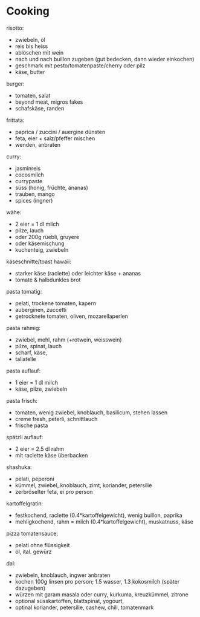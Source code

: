 # Cooking

risotto:

- zwiebeln, öl
- reis bis heiss
- ablöschen mit wein
- nach und nach buillon zugeben (gut bedecken, dann wieder einkochen)
- geschmark mit pesto/tomatenpaste/cherry oder pilz
- käse, butter 

burger:

- tomaten, salat
- beyond meat, migros fakes
- schafskäse, randen

frittata:

- paprica / zuccini / auergine dünsten
- feta, eier + salz/pfeffer mischen
- wenden, anbraten

curry:

- jasminreis
- cocosmilch
- currypaste
- süss (honig, früchte, ananas)
- trauben, mango
- spices (ingner)

wähe:

- 2 eier = 1 dl milch
- pilze, lauch
- oder 200g rüebli, gruyere
- oder käsemischung
- kuchenteig, zwiebeln

käseschnitte/toast hawaii:

- starker käse (raclette) oder leichter käse + ananas
- tomate & halbdunkles brot

pasta tomatig:

- pelati, trockene tomaten, kapern
- auberginen, zuccetti
- getrocknete tomaten, oliven, mozarellaperlen

pasta rahmig:

- zwiebel, mehl, rahm (+rotwein, weisswein)
- pilze, spinat, lauch
- scharf, käse, 
- taliatelle

pasta auflauf:

- 1 eier = 1 dl milch
- käse, pilze, zwiebeln

pasta frisch:

- tomaten, wenig zwiebel, knoblauch, basilicum, stehen lassen
- creme fresh, peterli, schnittlauch
- frische pasta

spätzli auflauf:

- 2 eier = 2.5 dl rahm
- mit raclette käse überbacken

shashuka:
- pelati, peperoni
- kümmel, zwiebel, knoblauch, zimt, koriander, petersilie
- zerbröselter feta, ei pro person

kartoffelgratin:

- festkochend, raclette (0.4*kartoffelgewicht), wenig buillon, paprika
- mehligkochend, rahm = milch (0.4*kartoffelgewicht), muskatnuss, käse

pizza tomatensauce:

- pelati ohne flüssigkeit 
- öl, ital. gewürz

dal:

- zwiebeln, knoblauch, ingwer anbraten
- kochen 100g linsen pro person; 1.5 wasser, 1.3 kokosmilch (später dazugeben)
- würzen mit garam masala oder curry, kurkuma, kreuzkümmel, zitrone
- optional süsskartoffen, blattspinat, yogourt, 
- optinal koriander, petersilie, cashew, chili, tomatenmark
